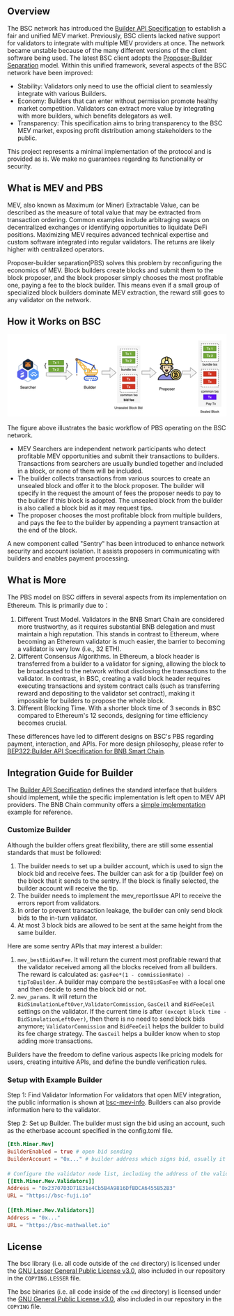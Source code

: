 ## Overview

The BSC network has introduced the [Builder API Specification](https://github.com/bnb-chain/BEPs/blob/master/BEPs/BEP322.md) to establish a fair and unified MEV market. Previously, BSC clients lacked native support for validators to integrate with multiple MEV providers at once. The network became unstable because of the many different versions of the client software being used. The latest BSC client adopts the [Proposer-Builder Separation](https://ethereum.org/en/roadmap/pbs/) model. Within this unified framework, several aspects of the BSC network have been improved:

- Stability: Validators only need to use the official client to seamlessly integrate with various Builders.
- Economy: Builders that can enter without permission promote healthy market competition. Validators can extract more value by integrating with more builders, which benefits delegators as well.
- Transparency: This specification aims to bring transparency to the BSC MEV market, exposing profit distribution among stakeholders to the public.

This project represents a minimal implementation of the protocol and is provided as is. We make no guarantees regarding its functionality or security.

## What is MEV and PBS

MEV, also known as Maximum (or Miner) Extractable Value, can be described as the measure of total value that may be extracted from transaction ordering. Common examples include arbitraging swaps on decentralized exchanges or identifying opportunities to liquidate DeFi positions. Maximizing MEV requires advanced technical expertise and custom software integrated into regular validators. The returns are likely higher with centralized operators.

Proposer-builder separation(PBS) solves this problem by reconfiguring the economics of MEV. Block builders create blocks and submit them to the block proposer, and the block proposer simply chooses the most profitable one, paying a fee to the block builder. This means even if a small group of specialized block builders dominate MEV extraction, the reward still goes to any validator on the network.

## How it Works on BSC

![PBS Workflow](./docs/assets/pbs_workflow.png)

The figure above illustrates the basic workflow of PBS operating on the BSC network.

- MEV Searchers are independent network participants who detect profitable MEV opportunities and submit their transactions to builders. Transactions from searchers are usually bundled together and included in a block, or none of them will be included.
- The builder collects transactions from various sources to create an unsealed block and offer it to the block proposer. The builder will specify in the request the amount of fees the proposer needs to pay to the builder if this block is adopted. The unsealed block from the builder is also called a block bid as it may request tips.
- The proposer chooses the most profitable block from multiple builders, and pays the fee to the builder by appending a payment transaction at the end of the block.

A new component called "Sentry" has been introduced to enhance network security and account isolation. It assists proposers in communicating with builders and enables payment processing.

## What is More

The PBS model on BSC differs in several aspects from its implementation on Ethereum. This is primarily due to：

1. Different Trust Model. Validators in the BNB Smart Chain are considered more trustworthy, as it requires substantial BNB delegation and must maintain a high reputation. This stands in contrast to Ethereum, where becoming an Ethereum validator is much easier, the barrier to becoming a validator is very low (i.e., 32 ETH).
2. Different Consensus Algorithms. In Ethereum, a block header is transferred from a builder to a validator for signing, allowing the block to be broadcasted to the network without disclosing the transactions to the validator. In contrast, in BSC, creating a valid block header requires executing transactions and system contract calls (such as transferring reward and depositing to the validator set contract), making it impossible for builders to propose the whole block.
3. Different Blocking Time. With a shorter block time of 3 seconds in BSC compared to Ethereum's 12 seconds, designing for time efficiency becomes crucial.

These differences have led to different designs on BSC's PBS regarding payment, interaction, and APIs. For more design philosophy, please refer to [BEP322:Builder API Specification for BNB Smart Chain](https://github.com/bnb-chain/BEPs/blob/master/BEPs/BEP322.md).

## Integration Guide for Builder

The [Builder API Specification](https://github.com/bnb-chain/BEPs/blob/master/BEPs/BEP322.md) defines the standard interface that builders should implement, while the specific implementation is left open to MEV API providers. The BNB Chain community offers a [simple implementation](https://github.com/bnb-chain/bsc-builder) example for reference.

### Customize Builder

Although the builder offers great flexibility, there are still some essential standards that must be followed:

1. The builder needs to set up a builder account, which is used to sign the block bid and receive fees. The builder can ask for a tip (builder fee) on the block that it sends to the sentry. If the block is finally selected, the builder account will receive the tip.
2. The builder needs to implement the mev_reportIssue API to receive the errors report from validators.
3. In order to prevent transaction leakage, the builder can only send block bids to the in-turn validator.
4. At most 3 block bids are allowed to be sent at the same height from the same builder.

Here are some sentry APIs that may interest a builder:

1. `mev_bestBidGasFee`. It will return the current most profitable reward that the validator received among all the blocks received from all builders. The reward is calculated as: `gasFee*(1 - commissionRate) - tipToBuilder`. A builder may compare the `bestBidGasFee` with a local one and then decide to send the block bid or not.
2. `mev_params`. It will return the `BidSimulationLeftOver`,`ValidatorCommission`, `GasCeil` and `BidFeeCeil` settings on the validator. If the current time is after `(except block time - BidSimulationLeftOver)`, then there is no need to send block bids anymore; `ValidatorCommission` and `BidFeeCeil` helps the builder to build its fee charge strategy. The `GasCeil` helps a builder know when to stop adding more transactions.

Builders have the freedom to define various aspects like pricing models for users, creating intuitive APIs, and define the bundle verification rules.

### Setup with Example Builder

Step 1: Find Validator Information
For validators that open MEV integration, the public information is shown at [bsc-mev-info](https://github.com/bnb-chain/bsc-mev-info). Builders can also provide information here to the validator.

Step 2: Set up Builder.
The builder must sign the bid using an account, such as the etherbase account specified in the config.toml file.

```toml
[Eth.Miner.Mev]
BuilderEnabled = true # open bid sending
BuilderAccount = "0x..." # builder address which signs bid, usually it is the same as etherbase address

# Configure the validator node list, including the address of the validator and the public URL. The public URL refers to the sentry service.
[[Eth.Miner.Mev.Validators]]
Address = "0x23707D3D71E31e4Cb5B4A9816DfBDCA6455B52B3"
URL = "https://bsc-fuji.io"

[[Eth.Miner.Mev.Validators]]
Address = "0x..."
URL = "https://bsc-mathwallet.io"
```

## License

The bsc library (i.e. all code outside of the `cmd` directory) is licensed under the
[GNU Lesser General Public License v3.0](https://www.gnu.org/licenses/lgpl-3.0.en.html),
also included in our repository in the `COPYING.LESSER` file.

The bsc binaries (i.e. all code inside of the `cmd` directory) is licensed under the
[GNU General Public License v3.0](https://www.gnu.org/licenses/gpl-3.0.en.html), also
included in our repository in the `COPYING` file.
